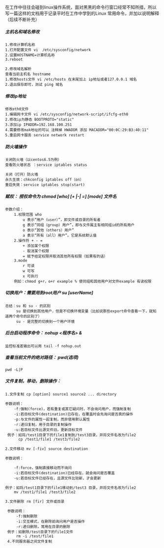 ​		在工作中往往会碰到linux操作系统，面对黑黑的命令行窗口经常不知所措，所以写一篇这样的文档用于记录平时在工作中学到的Linux 常用命令，并加以说明解释（后续不断补充）



##### 主机名和域名修改

```
1.修改计算机名称
1.打开配置文件 vi  /etc/sysconfig/network
2.设置HOSTNAME=计算机名称
3.reboot 

2.修改域名解析
查看当前主机名 hostname
1.修改hosts文件 vi /etc/hosts 在末尾加上 ip地址或者127.0.0.1 域名
2.退出保存即可，测试 ping 域名
```



##### 修改ip地址

```
修改eth0文件
1.编辑网卡文件 vi /etc/sysconfig/network-script/ifcfg-eth0
2.修改ip为静态 BOOTPROTO="static"
3.添加ip IPADDR=192.168.100.251
4.需要修改mak地址的可以 注释掉 HWADDR 添加 MACADDR="00:0C:29:B3:40:11"
5.重启网卡服务 service network restart
```



##### 防火墙操作

```
关闭防火墙（以centos6.5为例）
查看防火墙状态 ：service iptables status

关闭（打开）防火墙 
永久生效：chkconfig iptables off（on）
重启失效：service iptables stop(start)
```



##### 赋权： 授权命令为 chmod [who] [+ |-| =] [mode] 文件名 

```
参数介绍：  
    1.权限范围 who   
    	u 表示“用户（user）”，即文件或目录的所有者   
    	g 表示“同组（group）用户”，即与文件属主有相同组id的所有用户   
    	o 表示“其他（others）用户”   
    	a 表示“所有（all）用户”。它是系统默认值 
    2.操作符 + - =   
    	+ 添加某个权限   
    	- 取消某个权限   
    	= 赋予给定权限并取消其他所有权限（如果有的话） 
    3.mode   
    	r 可读   
    	w 可写   
    	x 可执行 
    例如：chmod g+r，o+r example % 使同组和其他用户对文件example 有读权限
```

##### 切换用户：需要用到root用户 su [userName]

```
总结：su 和 su - 的区别 
     su 是切换到其他用户，但是不切换环境变量（比如说那些export命令查看一下，就知道两个命令的区别了）
     su - 是完整的切换到一个用户环境 
```

##### 后台启动程序命令： nohup <程序名> & 

```
监控标准差输出可以用 tail -f nohup.out
```

##### 查看当前文件的绝对路径： pwd(选项)

```
pwd -L|P
```



##### 文件复制，移动，删除操作：

```
1.文件复制 cp [option] source1 source2 ... directory

参数说明： 
    -f:强制(force)，若有重复或其它疑问时，不会询问用户，而强制复制 
    -i:若目标文件(destination)已存在，在覆盖时会先询问是否真的操作 
    -p:与文件的属性一起复制，而非使用默认属性 
    -r:递归复制，用于目录的复制操作 
    -u:若目标文件比源文件旧，更新目标文件 
 例子：如将/test1目录下的file1复制到/test3目录，并将文件名改为file2 
      cp /test1/file1 /test3/file2   

2.文件移动 mv [-fiv] source destination

参数说明：

	-f:force，强制直接移动而不询问
	-i:若目标文件(destination)已经存在，就会询问是否覆盖
	-u:若目标文件已经存在，且源文件比较新，才会更新

例子：如将/test1目录下的file1移动到/test3 目录，并将文件名改为file2
	mv /test1/file1 /test3/file2

3.文件删除 rm [fir] 文件或目录

 参数说明：
	 -f:强制删除
	 -i:交互模式，在删除前询问用户是否操作
 	 -r:递归删除，常用在目录的删除
 例子：如删除/test目录下的file1文件
 	 rm -i /test/file1
 4.不同服务器之间文件复制
```







